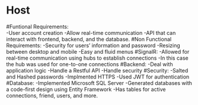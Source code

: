 # Host
#Funtional Requirements:<br />
  -User account creation
  -Allow real-time communication
  -API that can interact with frontend, backend, and the database.
#Non Functional Requirements:
  -Security for users’ information and password
  -Resizing between desktop and mobile
  -Easy and fluid menus
#SignalR:
  -Allowed for real-time communication using hubs to establish connections
  -In this case the hub was used for one-to-one connections
#Backend:
  -Deal with application logic
  -Handle a Restful API
  -Handle security
#Security:
  -Salted and Hashed passwords
  -Implmented HTTPS
  -Used JWT for authentication
#Database:
  -Implemented Microsoft SQL Server
  -Generated databases with a code-first design using Entity Framework
  -Has tables for active connections, friend, users, and more.
